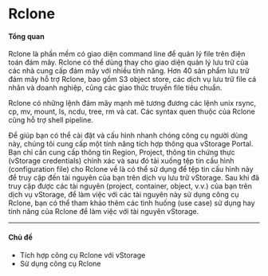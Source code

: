 # Rclone

#### Tổng quan 

Rclone là phần mềm có giao diện command line để quản lý file trên điện toán đám mây. Rclone có thể dùng thay cho giao diện quản lý lưu trữ của các nhà cung cấp đám mây với nhiều tính năng. Hơn 40 sản phẩm lưu trữ đám mây hỗ trợ Rclone, bao gồm S3 object store, các dịch vụ lưu trữ file cá nhân và doanh nghiệp, cũng các giao thức truyền file tiêu chuẩn.

Rclone có những lệnh đám mây mạnh mẽ tương đương các lệnh unix rsync, cp, mv, mount, ls, ncdu, tree, rm và cat. Các syntax quen thuộc của Rclone cũng hỗ trợ shell pipeline. 

Để giúp bạn có thể cài đặt và cấu hình nhanh chóng công cụ người dùng này, chúng tôi cung cấp một tính năng tích hợp thông qua vStorage Portal. Bạn chỉ cần cung cấp thông tin Region, Project, thông tin chứng thực (vStorage credentials) chính xác và sau đó tải xuống tệp tin cấu hình (configuration file) cho Rclone về là có thể sử dụng để tệp tin cấu hình này để truy cập đến tài nguyên của bạn trên dịch vụ lưu trữ vStorage. Sau khi đã truy cập được các tài nguyên (project, container, object, v.v.) của bạn trên dịch vụ vStorage, để làm việc với các tài nguyên này sử dụng công cụ Rclone, bạn có thể tham khảo thêm các tình huống (use case) sử dụng hay tính năng của Rclone để làm việc với tài nguyên vStorage.

***

#### Chủ đề 

* Tích hợp công cụ Rclone với vStorage
* Sử dụng công cụ Rclone

